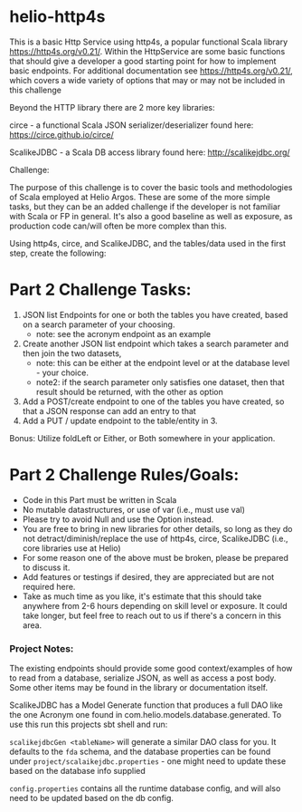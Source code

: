# helio-http4s

This is a basic Http Service using http4s, a popular functional Scala library https://http4s.org/v0.21/. 
Within the HttpService are some basic functions that should give a developer a good starting point for how to implement
basic endpoints. For additional documentation see https://http4s.org/v0.21/, which covers a wide variety of options
that may or may not be included in this challenge

Beyond the HTTP library there are 2 more key libraries:

circe - a functional Scala JSON serializer/deserializer found here: https://circe.github.io/circe/

ScalikeJDBC - a Scala DB access library found here: http://scalikejdbc.org/

Challenge:

The purpose of this challenge is to cover the basic tools and methodologies of Scala employed at Helio Argos.
These are some of the more simple tasks, but they can be an added challenge if the developer is 
not familiar with Scala or FP in general. It's also a good baseline as well as exposure, as production code can/will 
often be more complex than this.

Using http4s, circe, and ScalikeJDBC, and the tables/data used in the first step, create the following:

# Part 2 Challenge Tasks:
1. JSON list Endpoints for one or both the tables you have created, based on a search parameter of your choosing.
   - note: see the acronym endpoint as an example
2. Create another JSON list endpoint which takes a search parameter and then join the two datasets, 
   - note: this can be either at the endpoint level or at the database level - your choice.
   - note2: if the search parameter only satisfies one dataset, then that result should be returned, with the other as option
3. Add a POST/create endpoint to one of the tables you have created, so that a JSON response can add an entry to that
4. Add a PUT / update endpoint to the table/entity in 3.

Bonus: Utilize foldLeft or Either, or Both somewhere in your application.
   
# Part 2 Challenge Rules/Goals:
- Code in this Part must be written in Scala
- No mutable datastructures, or use of var (i.e., must use val)
- Please try to avoid Null and use the Option instead.
- You are free to bring in new libraries for other details, so long as they do not detract/diminish/replace the use of 
  http4s, circe, ScalikeJDBC (i.e., core libraries use at Helio)
- For some reason one of the above must be broken, please be prepared to discuss it.
- Add features or testings if desired, they are appreciated but are not required here.
- Take as much time as you like, it's estimate that this should take anywhere from 2-6 hours depending on skill level or
exposure. It could take longer, but feel free to reach out to us if there's a concern in this area.

### Project Notes:
The existing endpoints should provide some good context/examples of how to read from a database, serialize JSON, 
as well as access a post body. Some other items may be found in the library or documentation itself.

ScalikeJDBC has a Model Generate function that produces a full DAO like the one Acronym one found in
com.helio.models.database.generated. To use this run this projects sbt shell and run:

`scalikejdbcGen <tableName>` will generate a similar DAO class for you. It defaults to the `fda` schema, and the 
database properties can be found under `project/scalaikejdbc.properties` - one might need to update these based
on the database info supplied

`config.properties` contains all the runtime database config, and will also need to be updated based on the db config.
